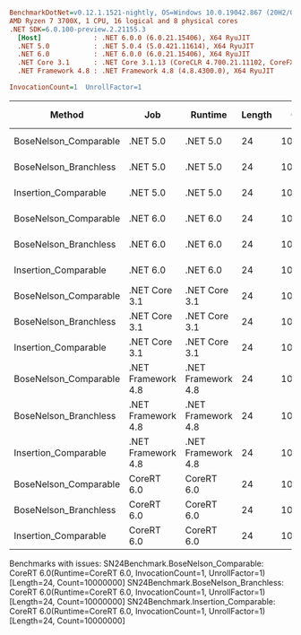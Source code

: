 ``` ini

BenchmarkDotNet=v0.12.1.1521-nightly, OS=Windows 10.0.19042.867 (20H2/October2020Update)
AMD Ryzen 7 3700X, 1 CPU, 16 logical and 8 physical cores
.NET SDK=6.0.100-preview.2.21155.3
  [Host]             : .NET 6.0.0 (6.0.21.15406), X64 RyuJIT
  .NET 5.0           : .NET 5.0.4 (5.0.421.11614), X64 RyuJIT
  .NET 6.0           : .NET 6.0.0 (6.0.21.15406), X64 RyuJIT
  .NET Core 3.1      : .NET Core 3.1.13 (CoreCLR 4.700.21.11102, CoreFX 4.700.21.11602), X64 RyuJIT
  .NET Framework 4.8 : .NET Framework 4.8 (4.8.4300.0), X64 RyuJIT

InvocationCount=1  UnrollFactor=1  

```
|                Method |                Job |            Runtime | Length |    Count |     Mean |   Error |  StdDev | Gen 0 | Gen 1 | Gen 2 | Allocated |
|---------------------- |------------------- |------------------- |------- |--------- |---------:|--------:|--------:|------:|------:|------:|----------:|
| BoseNelson_Comparable |           .NET 5.0 |           .NET 5.0 |     24 | 10000000 | 130.4 ms | 0.19 ms | 0.17 ms |     - |     - |     - |         - |
| BoseNelson_Branchless |           .NET 5.0 |           .NET 5.0 |     24 | 10000000 | 194.9 ms | 1.13 ms | 1.06 ms |     - |     - |     - |         - |
|  Insertion_Comparable |           .NET 5.0 |           .NET 5.0 |     24 | 10000000 | 117.0 ms | 0.22 ms | 0.17 ms |     - |     - |     - |         - |
| BoseNelson_Comparable |           .NET 6.0 |           .NET 6.0 |     24 | 10000000 | 130.4 ms | 0.15 ms | 0.12 ms |     - |     - |     - |     144 B |
| BoseNelson_Branchless |           .NET 6.0 |           .NET 6.0 |     24 | 10000000 | 198.0 ms | 0.16 ms | 0.14 ms |     - |     - |     - |     144 B |
|  Insertion_Comparable |           .NET 6.0 |           .NET 6.0 |     24 | 10000000 | 119.9 ms | 0.75 ms | 0.58 ms |     - |     - |     - |     144 B |
| BoseNelson_Comparable |      .NET Core 3.1 |      .NET Core 3.1 |     24 | 10000000 | 130.7 ms | 0.29 ms | 0.24 ms |     - |     - |     - |         - |
| BoseNelson_Branchless |      .NET Core 3.1 |      .NET Core 3.1 |     24 | 10000000 | 192.4 ms | 0.16 ms | 0.13 ms |     - |     - |     - |         - |
|  Insertion_Comparable |      .NET Core 3.1 |      .NET Core 3.1 |     24 | 10000000 | 124.3 ms | 2.48 ms | 2.44 ms |     - |     - |     - |         - |
| BoseNelson_Comparable | .NET Framework 4.8 | .NET Framework 4.8 |     24 | 10000000 | 135.2 ms | 0.35 ms | 0.29 ms |     - |     - |     - |         - |
| BoseNelson_Branchless | .NET Framework 4.8 | .NET Framework 4.8 |     24 | 10000000 | 191.6 ms | 0.08 ms | 0.07 ms |     - |     - |     - |         - |
|  Insertion_Comparable | .NET Framework 4.8 | .NET Framework 4.8 |     24 | 10000000 | 169.4 ms | 1.35 ms | 1.20 ms |     - |     - |     - |         - |
| BoseNelson_Comparable |         CoreRT 6.0 |         CoreRT 6.0 |     24 | 10000000 |       NA |      NA |      NA |     - |     - |     - |         - |
| BoseNelson_Branchless |         CoreRT 6.0 |         CoreRT 6.0 |     24 | 10000000 |       NA |      NA |      NA |     - |     - |     - |         - |
|  Insertion_Comparable |         CoreRT 6.0 |         CoreRT 6.0 |     24 | 10000000 |       NA |      NA |      NA |     - |     - |     - |         - |

Benchmarks with issues:
  SN24Benchmark.BoseNelson_Comparable: CoreRT 6.0(Runtime=CoreRT 6.0, InvocationCount=1, UnrollFactor=1) [Length=24, Count=10000000]
  SN24Benchmark.BoseNelson_Branchless: CoreRT 6.0(Runtime=CoreRT 6.0, InvocationCount=1, UnrollFactor=1) [Length=24, Count=10000000]
  SN24Benchmark.Insertion_Comparable: CoreRT 6.0(Runtime=CoreRT 6.0, InvocationCount=1, UnrollFactor=1) [Length=24, Count=10000000]

